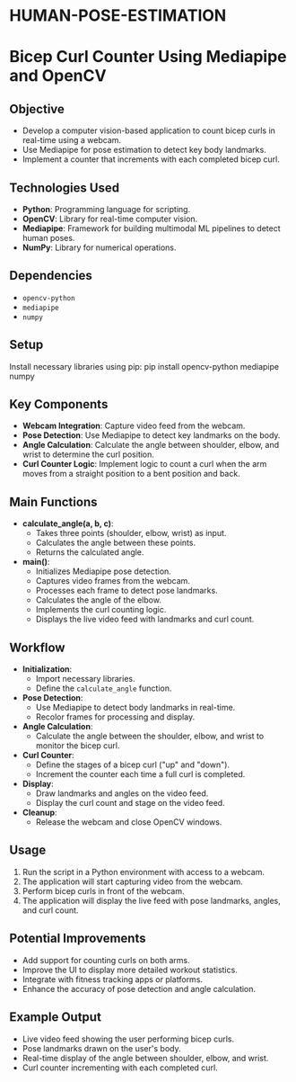 # HUMAN-POSE-ESTIMATION
# Bicep Curl Counter Using Mediapipe and OpenCV

## Objective
- Develop a computer vision-based application to count bicep curls in real-time using a webcam.
- Use Mediapipe for pose estimation to detect key body landmarks.
- Implement a counter that increments with each completed bicep curl.

## Technologies Used
- **Python**: Programming language for scripting.
- **OpenCV**: Library for real-time computer vision.
- **Mediapipe**: Framework for building multimodal ML pipelines to detect human poses.
- **NumPy**: Library for numerical operations.

## Dependencies
- `opencv-python`
- `mediapipe`
- `numpy`

## Setup
Install necessary libraries using pip:
pip install opencv-python mediapipe numpy
## Key Components
- **Webcam Integration**: Capture video feed from the webcam.
- **Pose Detection**: Use Mediapipe to detect key landmarks on the body.
- **Angle Calculation**: Calculate the angle between shoulder, elbow, and wrist to determine the curl position.
- **Curl Counter Logic**: Implement logic to count a curl when the arm moves from a straight position to a bent position and back.

## Main Functions
- **calculate_angle(a, b, c)**:
  - Takes three points (shoulder, elbow, wrist) as input.
  - Calculates the angle between these points.
  - Returns the calculated angle.
- **main()**:
  - Initializes Mediapipe pose detection.
  - Captures video frames from the webcam.
  - Processes each frame to detect pose landmarks.
  - Calculates the angle of the elbow.
  - Implements the curl counting logic.
  - Displays the live video feed with landmarks and curl count.

## Workflow
- **Initialization**:
  - Import necessary libraries.
  - Define the `calculate_angle` function.
- **Pose Detection**:
  - Use Mediapipe to detect body landmarks in real-time.
  - Recolor frames for processing and display.
- **Angle Calculation**:
  - Calculate the angle between the shoulder, elbow, and wrist to monitor the bicep curl.
- **Curl Counter**:
  - Define the stages of a bicep curl ("up" and "down").
  - Increment the counter each time a full curl is completed.
- **Display**:
  - Draw landmarks and angles on the video feed.
  - Display the curl count and stage on the video feed.
- **Cleanup**:
  - Release the webcam and close OpenCV windows.

## Usage
1. Run the script in a Python environment with access to a webcam.
2. The application will start capturing video from the webcam.
3. Perform bicep curls in front of the webcam.
4. The application will display the live feed with pose landmarks, angles, and curl count.

## Potential Improvements
- Add support for counting curls on both arms.
- Improve the UI to display more detailed workout statistics.
- Integrate with fitness tracking apps or platforms.
- Enhance the accuracy of pose detection and angle calculation.

## Example Output
- Live video feed showing the user performing bicep curls.
- Pose landmarks drawn on the user's body.
- Real-time display of the angle between shoulder, elbow, and wrist.
- Curl counter incrementing with each completed curl.
